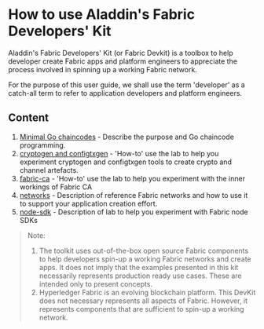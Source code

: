 # How to use Aladdin's Fabric Developers' Kit

Aladdin's Fabric Developers' Kit (or Fabric Devkit) is a toolbox to help developer create Fabric apps and platform engineers to appreciate the process involved in spinning up a working Fabric network. 

For the purpose of this user guide, we shall use the term 'developer' as a catch-all term to refer to application developers and platform engineers.

## Content

1. [Minimal Go chaincodes](./chaincodes.md) - Describe the purpose and Go chaincode programming.
2. [cryptogen and configtxgen](./crypto-configtx.md) - 'How-to' use the lab to help you experiment cryptogen and configtxgen tools to create crypto and channel artefacts. 
3. [fabric-ca](./fabric-ca.md) - 'How-to' use the lab to help you experiment with the inner workings of Fabric CA 
4. [networks](./networks.md) - Description of reference Fabric networks and how to use it to support your application creation effort.
5. [node-sdk](./node-sdk.md) - Description of lab to help you experiment with Fabric node SDKs 

> Note:
> 1. The toolkit uses out-of-the-box open source Fabric components to help developers spin-up a working Fabric networks and create apps. It does not imply that the examples presented in this kit necessarily represents production ready use cases. These are intended only to present concepts.
> 2. Hyperledger Fabric is an evolving blockchain platform. This DevKit does not necessary represents all aspects of Fabric. However, it represents components that are sufficient to spin-up a working network.